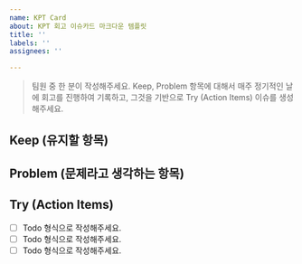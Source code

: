 ```yaml
---
name: KPT Card
about: KPT 회고 이슈카드 마크다운 템플릿
title: ''
labels: ''
assignees: ''

---
```


> 팀원 중 한 분이 작성해주세요.
 > Keep, Problem 항목에 대해서 매주 정기적인 날에 회고를 진행하여 기록하고, 그것을 기반으로 Try (Action Items)  이슈를 생성해주세요.
 
 ## Keep (유지할 항목)
 
 ## Problem (문제라고 생각하는 항목)
 
 ## Try (Action Items)
 * [ ]  Todo 형식으로 작성해주세요.
 * [ ]  Todo 형식으로 작성해주세요.
 * [ ]  Todo 형식으로 작성해주세요.
